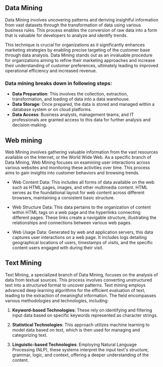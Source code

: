  ## Data Mining

Data Mining involves uncovering patterns and deriving insightful information from vast datasets through the transformation of data using various business rules. This process enables the conversion of raw data into a form that is valuable for developers to analyze and identify trends.

This technique is crucial for organizations as it significantly enhances marketing strategies by enabling precise targeting of the customer base through data analysis. Data Mining stands out as an invaluable procedure for organizations aiming to refine their marketing approaches and increase their understanding of customer preferences, ultimately leading to improved operational efficiency and increased revenue.

### Data mining breaks down in following steps:

-  **Data Preparation**: This involves the collection, extraction, transformation, and loading of data into a data warehouse.
-  **Data Storage**: Once prepared, the data is stored and managed within a database system or on cloud platforms.
-  **Data Access**: Business analysts, management teams, and IT professionals are granted access to this data for further analysis and decision-making.

 ## Web mining 
 Web Mining involves gathering valuable information from the vast resources available on the Internet, or the World Wide Web. As a specific branch of Data Mining, Web Mining focuses on examining user interactions across various websites and monitoring these activities over time. This process aims to gain insights into customer behaviors and browsing trends.
 
  - Web Content Data: This includes all forms of data available on the web such as HTML pages, images, and other multimedia content. HTML serves as the foundational layout for web content across different browsers, maintaining a consistent basic structure.

  - Web Structure Data: This data pertains to the organization of content within HTML tags on a web page and the hyperlinks connecting different pages. These links create a navigable structure, illustrating the relationships and connections between various web pages.

  - Web Usage Data: Generated by web and application servers, this data captures user interactions on a web page. It includes logs detailing geographical locations of users, timestamps of visits, and the specific content users engaged with during their visit.

 ## Text Mining

Text Mining, a specialized branch of Data Mining, focuses on the analysis of data from textual sources. This process involves converting unstructured text into a structured format to uncover patterns. Text mining employs advanced deep learning algorithms for the efficient evaluation of text, leading to the extraction of meaningful information. The field encompasses various methodologies and technologies, including:


1. **Keyword-based Technologies**: These rely on identifying and filtering input data based on specific keywords represented as character strings.

2. **Statistical Technologies**: This approach utilizes machine learning to model data based on text, which is then used for managing and categorizing text.

3. **Linguistic-based Technologies**: Employing Natural Language Processing (NLP), these systems interpret the input text's structure, grammar, logic, and context, offering a deeper understanding of the content.

 
